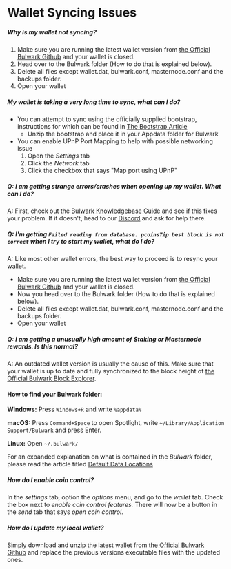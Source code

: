 # Wallet Syncing Issues

##### Why is my wallet not syncing? 

1. Make sure you are running the latest wallet version from [the Official Bulwark Github](https://github.com/bulwark-crypto/Bulwark/releases) and your wallet is closed.
2. Head over to the Bulwark folder (How to do that is explained below).
3. Delete all files except wallet.dat, bulwark.conf, masternode.conf and the backups folder.
4. Open your wallet

##### My wallet is taking a very long time to sync, what can I do?

* You can attempt to sync using the officially supplied bootstrap, instructions for which can be found in [The Bootstrap Article](https://kb.bulwarkcrypto.com/Information/Bootstrap/)
    * Unzip the bootstrap and place it in your Appdata folder for Bulwark
* You can enable UPnP Port Mapping to help with possible networking issue
    1. Open the *Settings* tab
    2. Click the *Network* tab
    3. Click the checkbox that says "Map port using UPnP"


##### Q: I am getting strange errors/crashes when opening up my wallet. What can I do?

A: First, check out the [Bulwark Knowledgebase Guide](http://kb.bulwarkcrypto.site/FAQs/General-Wallet-Issues/) and see if this fixes your problem. If it doesn't, head to our [Discord](https://discord.me/bulwarkcrypto) and ask for help there.

##### Q: I'm getting `Failed reading from database. pcoinsTip best block is not correct` when I try to start my wallet, what do I do?

A: Like most other wallet errors, the best way to proceed is to resync your wallet.

* Make sure you are running the latest wallet version from [the Official Bulwark Github](https://github.com/bulwark-crypto/Bulwark/releases) and your wallet is closed.
* Now you head over to the Bulwark folder (How to do that is explained below).
* Delete all files except wallet.dat, bulwark.conf, masternode.conf and the backups folder.
* Open your wallet

##### Q: I am getting a unusually high amount of Staking or Masternode rewards. Is this normal?

A: An outdated wallet version is usually the cause of this. Make sure that your wallet is up to date and fully synchronized to the block height of [the Official Bulwark Block Explorer](https://explorer.bulwarkcrypto.com/).

#### How to find your Bulwark folder:

**Windows:** Press `Windows+R` and write `%appdata%`

**macOS:** Press `Command+Space` to open Spotlight, write `~/Library/Application Support/Bulwark` and press Enter.

**Linux:** Open `~/.bulwark/`

For an expanded explanation on what is contained in the *Bulwark* folder, please read the article titled [Default Data Locations](https://kb.bulwarkcrypto.com/Information/Default-Data-Locations/)

##### How do I enable coin control?

In the *settings* tab, option the *options* menu, and go to the *wallet* tab. Check the box next to *enable coin control features.* There will now be a button in the *send* tab that says *open coin control*.

##### How do I update my local wallet?

Simply download and unzip the latest wallet from [the Official Bulwark Github](https://github.com/bulwark-crypto/Bulwark/releases) and replace the previous versions executable files with the updated ones. 